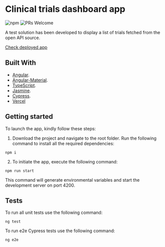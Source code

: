 # Clinical trials dashboard app

![npm](https://img.shields.io/badge/npm-10.2.3-blue) ![PRs Welcome](https://img.shields.io/badge/PRs-welcome-brightgreen.svg?style=flat-square)

A test solution has been developed to display a list of trials fetched from the open API source.

[Check deployed app](https://mt-assignment.vercel.app/)

## Built With

- [Angular](https://angular.io/).
- [Angular-Material](https://material.angular.io/).
- [TypeScript](https://www.typescriptlang.org/).
- [Jasmine](https://jasmine.github.io/).
- [Cypress](https://www.cypress.io/).
- [Vercel](https://vercel.com)

## Getting started

To launch the app, kindly follow these steps:

1. Download the project and navigate to the root folder. Run the following command to install all the required dependencies:

```shell
npm i
```

2. To initiate the app, execute the following command:

```shell
npm run start
```

This command will generate environmental variables and start the development server on port 4200.

## Tests

To run all unit tests use the following command:

```shell
ng test
```

To run e2e Cypress tests use the following command:

```shell
ng e2e
```